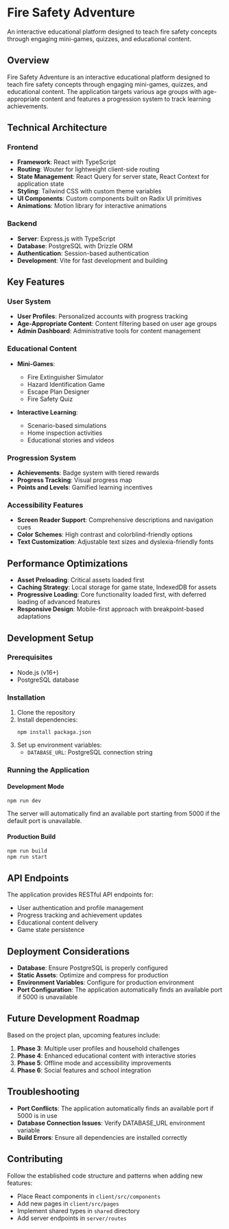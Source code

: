 # Fire Safety Adventure

An interactive educational platform designed to teach fire safety concepts through engaging mini-games, quizzes, and educational content.

## Overview

Fire Safety Adventure is an interactive educational platform designed to teach fire safety concepts through engaging mini-games, quizzes, and educational content. The application targets various age groups with age-appropriate content and features a progression system to track learning achievements.

## Technical Architecture

### Frontend

- **Framework**: React with TypeScript
- **Routing**: Wouter for lightweight client-side routing
- **State Management**: React Query for server state, React Context for application state
- **Styling**: Tailwind CSS with custom theme variables
- **UI Components**: Custom components built on Radix UI primitives
- **Animations**: Motion library for interactive animations

### Backend

- **Server**: Express.js with TypeScript
- **Database**: PostgreSQL with Drizzle ORM
- **Authentication**: Session-based authentication
- **Development**: Vite for fast development and building

## Key Features

### User System

- **User Profiles**: Personalized accounts with progress tracking
- **Age-Appropriate Content**: Content filtering based on user age groups
- **Admin Dashboard**: Administrative tools for content management

### Educational Content

- **Mini-Games**:
  - Fire Extinguisher Simulator
  - Hazard Identification Game
  - Escape Plan Designer
  - Fire Safety Quiz

- **Interactive Learning**:
  - Scenario-based simulations
  - Home inspection activities
  - Educational stories and videos

### Progression System

- **Achievements**: Badge system with tiered rewards
- **Progress Tracking**: Visual progress map
- **Points and Levels**: Gamified learning incentives

### Accessibility Features

- **Screen Reader Support**: Comprehensive descriptions and navigation cues
- **Color Schemes**: High contrast and colorblind-friendly options
- **Text Customization**: Adjustable text sizes and dyslexia-friendly fonts

## Performance Optimizations

- **Asset Preloading**: Critical assets loaded first
- **Caching Strategy**: Local storage for game state, IndexedDB for assets
- **Progressive Loading**: Core functionality loaded first, with deferred loading of advanced features
- **Responsive Design**: Mobile-first approach with breakpoint-based adaptations

## Development Setup

### Prerequisites

- Node.js (v16+)
- PostgreSQL database

### Installation

1. Clone the repository
2. Install dependencies:
   ```
   npm install packaga.json
   ```
3. Set up environment variables:
   - `DATABASE_URL`: PostgreSQL connection string

### Running the Application

#### Development Mode

```
npm run dev
```

The server will automatically find an available port starting from 5000 if the default port is unavailable.

#### Production Build

```
npm run build
npm run start
```

## API Endpoints

The application provides RESTful API endpoints for:

- User authentication and profile management
- Progress tracking and achievement updates
- Educational content delivery
- Game state persistence

## Deployment Considerations

- **Database**: Ensure PostgreSQL is properly configured
- **Static Assets**: Optimize and compress for production
- **Environment Variables**: Configure for production environment
- **Port Configuration**: The application automatically finds an available port if 5000 is unavailable

## Future Development Roadmap

Based on the project plan, upcoming features include:

1. **Phase 3**: Multiple user profiles and household challenges
2. **Phase 4**: Enhanced educational content with interactive stories
3. **Phase 5**: Offline mode and accessibility improvements
4. **Phase 6**: Social features and school integration

## Troubleshooting

- **Port Conflicts**: The application automatically finds an available port if 5000 is in use
- **Database Connection Issues**: Verify DATABASE_URL environment variable
- **Build Errors**: Ensure all dependencies are installed correctly

## Contributing

Follow the established code structure and patterns when adding new features:
- Place React components in `client/src/components`
- Add new pages in `client/src/pages`
- Implement shared types in `shared` directory
- Add server endpoints in `server/routes`